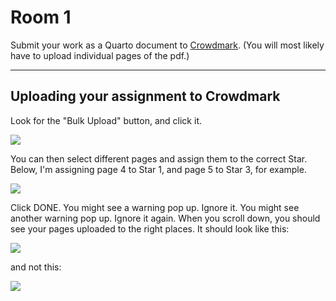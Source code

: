 # Room 1

Submit your work as a Quarto document to [Crowdmark](https://app.crowdmark.com/courses/stat-464-864-discrete-time-series-analysis-f24). (You will most likely have to upload individual pages of the pdf.)

---

## Uploading your assignment to Crowdmark

Look for the "Bulk Upload" button, and click it.

![](C:/Users/skyep/Desktop/464/secret_TS-24/Other/pics/1.png)

You can then select different pages and assign them to the correct Star. Below, I'm assigning page 4 to Star 1, and page 5 to Star 3, for example. 

![](C:/Users/skyep/Desktop/464/secret_TS-24/Other/pics/2.png)

Click DONE. You might see a warning pop up. Ignore it. 
You might see another warning pop up. Ignore it again.
When you scroll down, you should see your pages uploaded to the right places. It should look like this:

![](C:/Users/skyep/Desktop/464/secret_TS-24/Other/pics/3.png)    

and not this:

![](C:/Users/skyep/Desktop/464/secret_TS-24/Other/pics/4.png)
